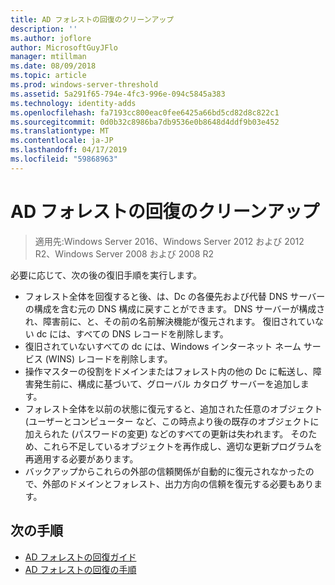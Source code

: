 ```yaml
---
title: AD フォレストの回復のクリーンアップ
description: ''
ms.author: joflore
author: MicrosoftGuyJFlo
manager: mtillman
ms.date: 08/09/2018
ms.topic: article
ms.prod: windows-server-threshold
ms.assetid: 5a291f65-794e-4fc3-996e-094c5845a383
ms.technology: identity-adds
ms.openlocfilehash: fa7193cc800eac0fee6425a66bd5cd82d8c822c1
ms.sourcegitcommit: 0d0b32c8986ba7db9536e0b8648d4ddf9b03e452
ms.translationtype: MT
ms.contentlocale: ja-JP
ms.lasthandoff: 04/17/2019
ms.locfileid: "59868963"
---
```

# <a name="ad-forest-recovery---cleanup"></a>AD フォレストの回復のクリーンアップ

>適用先:Windows Server 2016、Windows Server 2012 および 2012 R2、Windows Server 2008 および 2008 R2

 必要に応じて、次の後の復旧手順を実行します。  
  
- フォレスト全体を回復すると後、は、Dc の各優先および代替 DNS サーバーの構成を含む元の DNS 構成に戻すことができます。 DNS サーバーが構成され、障害前に、と、その前の名前解決機能が復元されます。 復旧されていない dc には、すべての DNS レコードを削除します。  
- 復旧されていないすべての dc には、Windows インターネット ネーム サービス (WINS) レコードを削除します。  
- 操作マスターの役割をドメインまたはフォレスト内の他の Dc に転送し、障害発生前に、構成に基づいて、グローバル カタログ サーバーを追加します。  
- フォレスト全体を以前の状態に復元すると、追加された任意のオブジェクト (ユーザーとコンピューター など、この時点より後の既存のオブジェクトに加えられた (パスワードの変更) などのすべての更新は失われます。 そのため、これら不足しているオブジェクトを再作成し、適切な更新プログラムを再適用する必要があります。  
- バックアップからこれらの外部の信頼関係が自動的に復元されなかったので、外部のドメインとフォレスト、出力方向の信頼を復元する必要もあります。

## <a name="next-steps"></a>次の手順

- [AD フォレストの回復ガイド](AD-Forest-Recovery-Guide.md)
- [AD フォレストの回復の手順](AD-Forest-Recovery-Procedures.md)  
